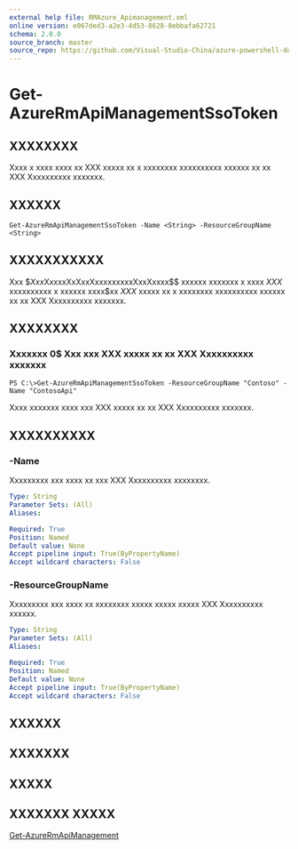 ```yaml
---
external help file: RMAzure_Apimanagement.xml
online version: e067ded3-a2e3-4d53-8628-0ebbafa62721
schema: 2.0.0
source_branch: master
source_repo: https://github.com/Visual-Studio-China/azure-powershell-docs-int
---
```


# Get-AzureRmApiManagementSsoToken
## XXXXXXXX
Xxxx x xxxx xxxx xx XXX xxxxx xx x xxxxxxxx xxxxxxxxxx xxxxxx xx xx XXX Xxxxxxxxxx xxxxxxx.

## XXXXXX

```
Get-AzureRmApiManagementSsoToken -Name <String> -ResourceGroupName <String>
```

## XXXXXXXXXXX
Xxx $$Xxx$XxxxxXxXxxXxxxxxxxxxXxxXxxxx$$ xxxxxx xxxxxxx x xxxx $XXX$ xxxxxxxxxx x xxxxxx xxxx$xx $XXX$ xxxxx xx x xxxxxxxx xxxxxxxxxx xxxxxx xx xx XXX Xxxxxxxxxx xxxxxxx.

## XXXXXXXX

### Xxxxxxx 0$ Xxx xxx XXX xxxxx xx xx XXX Xxxxxxxxxx xxxxxxx
```
PS C:\>Get-AzureRmApiManagementSsoToken -ResourceGroupName "Contoso" -Name "ContosoApi"
```

Xxxx xxxxxxx xxxx xxx XXX xxxxx xx xx XXX Xxxxxxxxxx xxxxxxx.

## XXXXXXXXXX

### -Name
Xxxxxxxxx xxx xxxx xx xxx XXX Xxxxxxxxxx xxxxxxxx.

```yaml
Type: String
Parameter Sets: (All)
Aliases: 

Required: True
Position: Named
Default value: None
Accept pipeline input: True(ByPropertyName)
Accept wildcard characters: False
```

### -ResourceGroupName
Xxxxxxxxx xxx xxxx xx xxxxxxxx xxxxx xxxxx xxxxx XXX Xxxxxxxxxx xxxxxx.

```yaml
Type: String
Parameter Sets: (All)
Aliases: 

Required: True
Position: Named
Default value: None
Accept pipeline input: True(ByPropertyName)
Accept wildcard characters: False
```

## XXXXXX

## XXXXXXX

## XXXXX

## XXXXXXX XXXXX

[Get-AzureRmApiManagement](e067ded3-a2e3-4d53-8628-0ebbafa62721)


